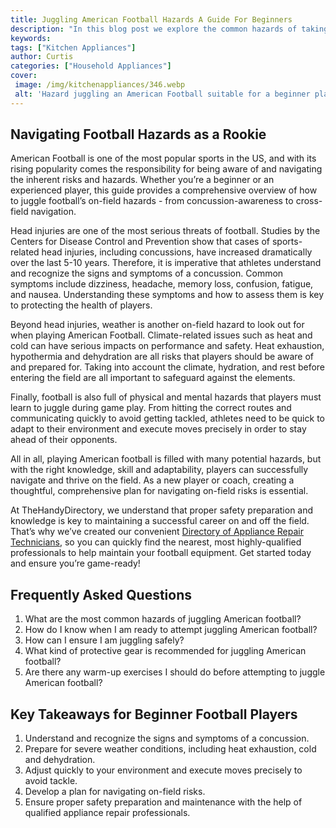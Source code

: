 ```yaml
---
title: Juggling American Football Hazards A Guide For Beginners
description: "In this blog post we explore the common hazards of taking up American Football as a beginner and provide handy tips and tricks on overcoming them Learn how to stay safe and enjoy playing without making avoidable rookie mistakes"
keywords: 
tags: ["Kitchen Appliances"]
author: Curtis
categories: ["Household Appliances"]
cover: 
 image: /img/kitchenappliances/346.webp
 alt: 'Hazard juggling an American Football suitable for a beginner player'
---
```

## Navigating Football Hazards as a Rookie
American Football is one of the most popular sports in the US, and with its rising popularity comes the responsibility for being aware of and navigating the inherent risks and hazards. Whether you’re a beginner or an experienced player, this guide provides a comprehensive overview of how to juggle football’s on-field hazards - from concussion-awareness to cross-field navigation.

Head injuries are one of the most serious threats of football. Studies by the Centers for Disease Control and Prevention show that cases of sports-related head injuries, including concussions, have increased dramatically over the last 5-10 years. Therefore, it is imperative that athletes understand and recognize the signs and symptoms of a concussion. Common symptoms include dizziness, headache, memory loss, confusion, fatigue, and nausea. Understanding these symptoms and how to assess them is key to protecting the health of players.

Beyond head injuries, weather is another on-field hazard to look out for when playing American Football. Climate-related issues such as heat and cold can have serious impacts on performance and safety. Heat exhaustion, hypothermia and dehydration are all risks that players should be aware of and prepared for. Taking into account the climate, hydration, and rest before entering the field are all important to safeguard against the elements.

Finally, football is also full of physical and mental hazards that players must learn to juggle during game play. From hitting the correct routes and communicating quickly to avoid getting tackled, athletes need to be quick to adapt to their environment and execute moves precisely in order to stay ahead of their opponents.

All in all, playing American football is filled with many potential hazards, but with the right knowledge, skill and adaptability, players can successfully navigate and thrive on the field. As a new player or coach, creating a thoughtful, comprehensive plan for navigating on-field risks is essential.

At TheHandyDirectory, we understand that proper safety preparation and knowledge is key to maintaining a successful career on and off the field. That’s why we’ve created our convenient [Directory of Appliance Repair Technicians](./pages/appliance-repair-technicians), so you can quickly find the nearest, most highly-qualified professionals to help maintain your football equipment. Get started today and ensure you’re game-ready!

## Frequently Asked Questions

1. What are the most common hazards of juggling American football?
2. How do I know when I am ready to attempt juggling American football?
3. How can I ensure I am juggling safely?
4. What kind of protective gear is recommended for juggling American football?
5. Are there any warm-up exercises I should do before attempting to juggle American football?

## Key Takeaways for Beginner Football Players 
1. Understand and recognize the signs and symptoms of a concussion.
2. Prepare for severe weather conditions, including heat exhaustion, cold and dehydration.
3. Adjust quickly to your environment and execute moves precisely to avoid tackle.
4. Develop a plan for navigating on-field risks.
5. Ensure proper safety preparation and maintenance with the help of qualified appliance repair professionals.
